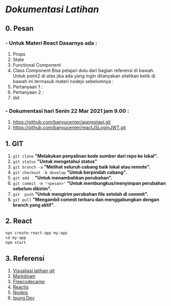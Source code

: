 # _Dokumentasi Latihan_

## 0. Pesan
### - Untuk Materi React Dasarnya ada :
1. Props
2. State
3. Functional Component
4. Class Component
Bisa pelajari dulu dari bagian referensi di bawah. Untuk point2 di atas jika ada yang ingin ditanyakan silahkan ketik di bawah ini termasuk materi nodejs sebelumnya :
1. Pertanyaan 1 :
2. Pertanyaan 2 :
3. dst

### - Dokumentasi hari Senin 22 Mar 2021 jam 9.00 :
1. https://github.com/banyucenter/apprestapi.git
2. https://github.com/banyucenter/reactJSLoginJWT.git

## 1. GIT

1. `git clone` **"Melakukan penyalinan kode sumber dari repo ke lokal".**
2. `git status` **"Untuk mengetahui status"**
3. `git branch -a` **"Melihat seluruh cabang baik lokal atau remote".**
4. `git checkout -b develop` **"Untuk berpindah cabang".**
5. `git add .` **"Untuk menambahkan perubahan".**
6. `git commit -m "<pesan>"` **"Untuk membungkus/menyimpan perubahan sebelum dikirim".**
7. `git  push` **"Untuk mengirim perubahan file setelah di commit".**
8. `git pull` **"Mengambil commit terbaru dan menggabungkan dengan branch yang aktif".**

## 2. React

```markdown
npx create-react-app my-app
cd my-app
npm start
```
## 3. Referensi

1. [Visualiasi latihan git](https://learngitbranching.js.org/)
2. [Markdown](https://guides.github.com/features/mastering-markdown/)
3. [Freecodecamp](https://www.freecodecamp.org/)
4. [Reactjs](https://reactjs.org/docs/create-a-new-react-app.html)
5. [Nodejs](https://www.youtube.com/watch?v=_t3pUzdaRx4&list=PLH1gH0TmFBBiJuXv9YuzRoM9yuZtUHbhu&index=1)
6. [Ipung Dev](https://www.youtube.com/watch?v=_t3pUzdaRx4&list=PLH1gH0TmFBBiJuXv9YuzRoM9yuZtUHbhu)
